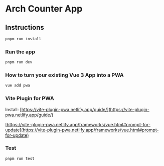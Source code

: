 # Arch Counter App

## Instructions

```bash
pnpm run install
```

### Run the app

```bash
pnpm run dev
```

### How to turn your existing Vue 3 App into a PWA
```bash
vue add pwa
```

### Vite Plugin for PWA

Install: [https://vite-plugin-pwa.netlify.app/guide/](https://vite-plugin-pwa.netlify.app/guide/)

[https://vite-plugin-pwa.netlify.app/frameworks/vue.html#prompt-for-update](https://vite-plugin-pwa.netlify.app/frameworks/vue.html#prompt-for-update)

### Test
`pnpm run test`
